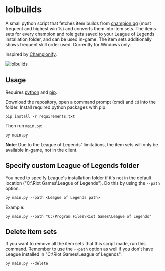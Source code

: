 # lolbuilds

A small python script that fetches item builds from [champion.gg](https://www.champion.gg/) (most frequent and highest win %) and converts them into item sets. The items sets for every champion and role gets saved to your League of Legends installation folder, and can be used in-game. The item sets additionally shows frequent skill order used. Currently for Windows only.

Inspired by [Championify](https://github.com/dustinblackman/Championify).

![lolbuilds](https://i.imgur.com/4KWhcF9.png?1)

## Usage


Requires [python](https://www.python.org/downloads/) and [pip](https://pip.pypa.io/en/stable/installing/).


Download the repository, open a command prompt (cmd) and `cd` into the folder. Install required python packages with pip:

```
pip install -r requirements.txt
```

Then run `main.py`:

```
py main.py
```

**Note**: Due to the League of Legends' limitations, the item sets will only be available in-game, not in the client.

## Specify custom League of Legends folder

You need to specify League's installation folder if it's not in the default location ("C:\Riot Games\League of Legends"). Do this by using the `--path` option:
```
py main.py --path <League of Legends path>
```
Example:
```
py main.py --path "C:\Program Files\Riot Games\League of Legends"
```
## Delete item sets
If you want to remove all the item sets that this script made, run this command. Remember to use the `--path` option as well if you don't have League installed in "C:\Riot Games\League of Legends".
```
py main.py --delete
```

